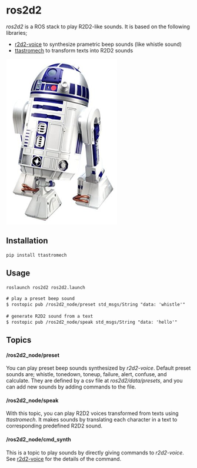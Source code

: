 # ros2d2
*ros2d2* is a ROS stack to play R2D2-like sounds. It is based on the following libraries;
- <a href="http://kevinboone.net/README_r2d2-voice.html">r2d2-voice</a> to synthesize prametric beep sounds (like whistle sound)
- <a href="https://pypi.python.org/pypi/ttastromech">ttastromech</a> to transform texts into R2D2 sounds

![R2D2](data/figs/r2d2.jpg "R2D2")
## Installation

```
pip install ttastromech
```

## Usage
```
roslaunch ros2d2 ros2d2.launch
```

```
# play a preset beep sound
$ rostopic pub /ros2d2_node/preset std_msgs/String "data: 'whistle'"

# generate R2D2 sound from a text
$ rostopic pub /ros2d2_node/speak std_msgs/String "data: 'hello'"
```


## Topics
#### /ros2d2_node/preset
You can play preset beep sounds synthesized by *r2d2-voice*. Default preset sounds are; whistle, tonedown, toneup, failure, alert, confuse, and calculate. They are defined by a csv file at *ros2d2/data/presets*, and you can add new sounds by adding commands to the file.

#### /ros2d2_node/speak
With this topic, you can play R2D2 voices transformed from texts using *ttastromech*. It makes sounds by translating each character in a text to corresponding predefined R2D2 sound. 

#### /ros2d2_node/cmd_synth
This is a topic to play sounds by directly giving commands to *r2d2-voice*. See <a href="http://kevinboone.net/README_r2d2-voice.html">r2d2-voice</a> for the details of the command.
